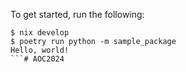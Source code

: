 To get started, run the following:

```
$ nix develop
$ poetry run python -m sample_package
Hello, world!
```# AOC2024
